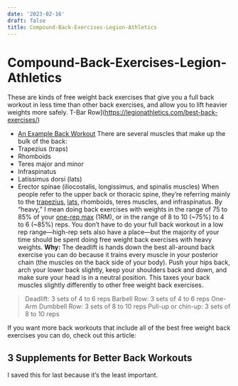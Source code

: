```yaml
---
date: '2023-02-16'
draft: false
title: Compound-Back-Exercises-Legion-Athletics
---
```


# Compound-Back-Exercises-Legion-Athletics

These are kinds of free weight back exercises that give you a full back workout in less time than other back exercises, and allow you to lift heavier weights more safely.
T-Bar Row](https://legionathletics.com/best-back-exercises/)
- [An Example Back Workout](https://legionathletics.com/best-back-exercises/)
There are several muscles that make up the bulk of the back:
- Trapezius (traps)
- Rhomboids
- Teres major and minor
- Infraspinatus
- Latissimus dorsi (lats)
- Erector spinae (iliocostalis, longissimus, and spinalis muscles)
When people refer to the upper back or thoracic spine, they’re referring mainly to the [trapezius](https://legionathletics.com/trap-exercises/), [lats](https://legionathletics.com/lat-exercises/), rhomboids, teres muscles, and infraspinatus.
By “heavy,” I mean doing back exercises with weights in the range of 75 to 85% of your [one-rep max](https://legionathletics.com/tools/1rm-calculator/) (1RM), or in the range of 8 to 10 (~75%) to 4 to 6 (~85%) reps.
You don’t have to do your full back workout in a low rep range—high-rep sets also have a place—but the majority of your time should be spent doing free weight back exercises with heavy weights.
**Why:** The deadlift is hands down the best all-around back exercise you can do because it trains every muscle in your posterior chain (the muscles on the back side of your body).
Push your hips back, arch your lower back slightly, keep your shoulders back and down, and make sure your head is in a neutral position.
This taxes your back muscles slightly differently to other free weight back exercises.
> Deadlift: 3 sets of 4 to 6 reps Barbell Row: 3 sets of 4 to 6 reps One-Arm Dumbbell Row: 3 sets of 8 to 10 reps Pull-up or chin-up: 3 sets of 8 to 10 reps
>
If you want more back workouts that include all of the best free weight back exercises you can do, check out this article:
## **3 Supplements for Better Back Workouts**
I saved this for last because it’s the least important.
